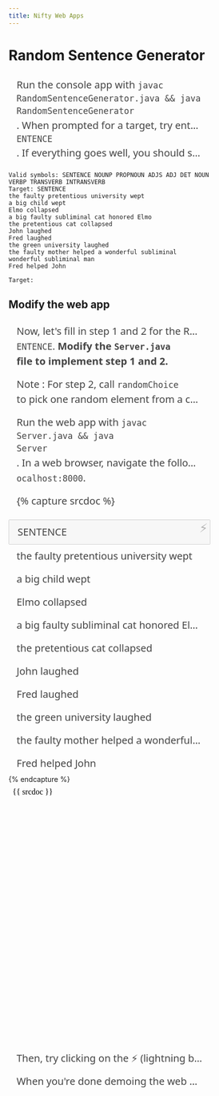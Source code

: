 ```yaml
---
title: Nifty Web Apps
---
```


# Random Sentence Generator

Run the console app with `javac RandomSentenceGenerator.java && java RandomSentenceGenerator`. When prompted for a target, try entering `SENTENCE`. If everything goes well, you should see the following output appear.

```
Valid symbols: SENTENCE NOUNP PROPNOUN ADJS ADJ DET NOUN VERBP TRANSVERB INTRANSVERB
Target: SENTENCE
the faulty pretentious university wept
a big child wept
Elmo collapsed
a big faulty subliminal cat honored Elmo
the pretentious cat collapsed
John laughed
Fred laughed
the green university laughed
the faulty mother helped a wonderful subliminal wonderful subliminal man
Fred helped John

Target:
```

## Modify the web app

Now, let's fill in step 1 and 2 for the Random Sentence Generator. This app should generate English sentences when given the target `SENTENCE`. **Modify the `Server.java` file to implement step 1 and 2.**

Note
: For step 2, call `randomChoice` to pick one random element from a collection of elements.

Run the web app with `javac Server.java && java Server`. In a web browser, navigate the following address: `localhost:8000`.

{% capture srcdoc %}
<!DOCTYPE html>
<html>
<head>
  <style>
    * {
        box-sizing: border-box;
    }
    *:focus {
        outline: 0;
    }
    form {
        position: relative;
    }
    button {
        background: none;
        border: none;
        font-size: 1.5rem;
        position: absolute;
        right: 0;
        top: 0.5em;
    }
    p, input {
        color: #444;
        font-family: system-ui, -apple-system, BlinkMacSystemFont, "Segoe UI", Roboto, "Helvetica Neue", Arial, sans-serif;
        font-size: 1.25rem;
        line-height: 1.5;
        margin: 0;
        overflow: hidden;
        padding: 0.5rem 1rem;
        text-overflow: ellipsis;
        user-select: none;
        white-space: nowrap;
        width: 100%;
    }
  </style>
</head>
<body>
  <form>
    <button disabled>⚡</button>
  </form>
  <input type="text" value="SENTENCE" disabled>
  <div>
    <p>the faulty pretentious university wept</p>
    <p>a big child wept</p>
    <p>Elmo collapsed</p>
    <p>a big faulty subliminal cat honored Elmo</p>
    <p>the pretentious cat collapsed</p>
    <p>John laughed</p>
    <p>Fred laughed</p>
    <p>the green university laughed</p>
    <p>the faulty mother helped a wonderful subliminal wonderful subliminal man</p>
    <p>Fred helped John</p>
  </div>
</body>
</html>
{% endcapture %}
<iframe srcdoc='{{ srcdoc }}' style='border: none; height: 526px; max-width: 600px; width: 100%;'></iframe>

Then, try clicking on the ⚡ (lightning bolt) icon and see what happens.

When you're done demoing the web app, stop the Java terminal process with <kbd>Ctrl+C</kbd>.
